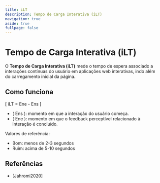 ```yaml
---
title: iLT
description: Tempo de Carga Interativa (iLT)
navigation: true
aside: true
fullpage: false
---
```


# Tempo de Carga Interativa (iLT)

O **Tempo de Carga Interativa (iLT)** mede o tempo de espera associado a interações contínuas do usuário em aplicações web interativas, indo além do carregamento inicial da página.

## Como funciona

\[
iLT = Ene - Ens
\]

- \( Ens \): momento em que a interação do usuário começa.
- \( Ene \): momento em que o feedback perceptível relacionado à interação é concluído.

Valores de referência:
- Bom: menos de 2-3 segundos
- Ruim: acima de 5-10 segundos

## Referências

- [Jahromi2020]